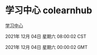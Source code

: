 # 学习中心 colearnhub
[学习中心](http://59.174.25.102:56308/colearnhub/)

2021年 12月 04日 星期六 08:00:02 CST

2021年 12月 04日 星期六 00:00:02 GMT
